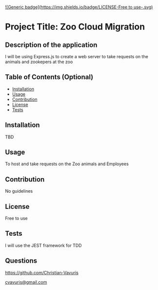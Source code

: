 
[![Generic badge](https://img.shields.io/badge/LICENSE-Free to use-<BLUE>.svg)](https://shields.io/)
# Project Title: Zoo Cloud Migration

## Description of the application

I will be using Express.js to create a web server to take requests on the animals and zookepers at the zoo

## Table of Contents (Optional)

* [Installation](#installation)
* [Usage](#usage)
* [Contribution](#Contribution)
* [License](#license)
* [Tests](#Tests)




## Installation

TBD 


## Usage 

To host and take requests on the Zoo animals and Employees


## Contribution

No guidelines

## License

Free to use

## Tests

I will use the JEST framework for TDD

## Questions

https://github.com/Christian-Vavuris

cvavuris@gmail.com
